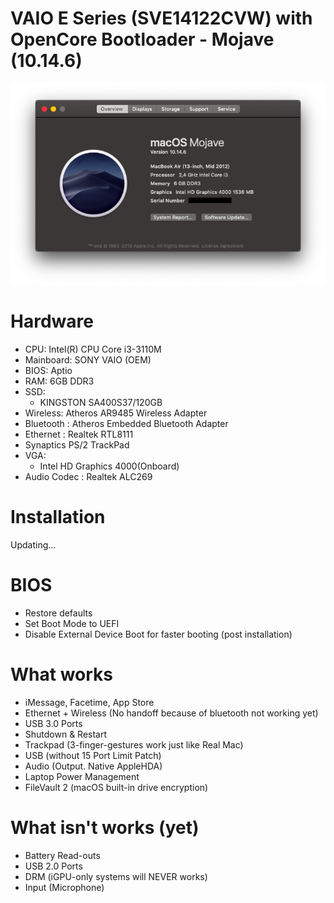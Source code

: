 # VAIO E Series (SVE14122CVW) with OpenCore Bootloader - Mojave (10.14.6)
![SystemInfo](https://raw.githubusercontent.com/kpratama24/VAIO-E-Hackintosh/master/Screenshot/Mojave/Overview.png)

# Hardware

- CPU: Intel(R) CPU Core i3-3110M
- Mainboard: SONY VAIO (OEM)
- BIOS: Aptio
- RAM: 6GB DDR3 
- SSD:
    - KINGSTON SA400S37/120GB
- Wireless: Atheros AR9485 Wireless Adapter
- Bluetooth : Atheros Embedded Bluetooth Adapter
- Ethernet : Realtek RTL8111
- Synaptics PS/2 TrackPad
- VGA:
  - Intel HD Graphics 4000(Onboard)
- Audio Codec : Realtek ALC269
  
# Installation
 Updating...
# BIOS
 - Restore defaults
 - Set Boot Mode to UEFI
 - Disable External Device Boot for faster booting (post installation)

# What works
 - iMessage, Facetime, App Store
 - Ethernet + Wireless (No handoff because of bluetooth not working yet)
 - USB 3.0 Ports
 - Shutdown & Restart
 - Trackpad (3-finger-gestures work just like Real Mac)
 - USB (without 15 Port Limit Patch)
 - Audio (Output. Native AppleHDA)
 - Laptop Power Management
 - FileVault 2 (macOS built-in drive encryption)

# What isn't works (yet)
 - Battery Read-outs
 - USB 2.0 Ports
 - DRM (iGPU-only systems will NEVER works)
 - Input (Microphone)

